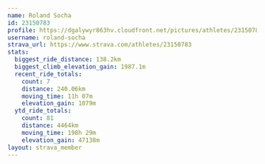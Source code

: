 ```yaml
---
name: Roland Socha
id: 23150783
profile: https://dgalywyr863hv.cloudfront.net/pictures/athletes/23150783/14745672/4/large.jpg
username: roland-socha
strava_url: https://www.strava.com/athletes/23150783
stats:
  biggest_ride_distance: 138.2km
  biggest_climb_elevation_gain: 1987.1m
  recent_ride_totals:
    count: 7
    distance: 240.06km
    moving_time: 11h 07m
    elevation_gain: 1079m
  ytd_ride_totals:
    count: 81
    distance: 4464km
    moving_time: 198h 29m
    elevation_gain: 47138m
layout: strava_member
--- 
```

